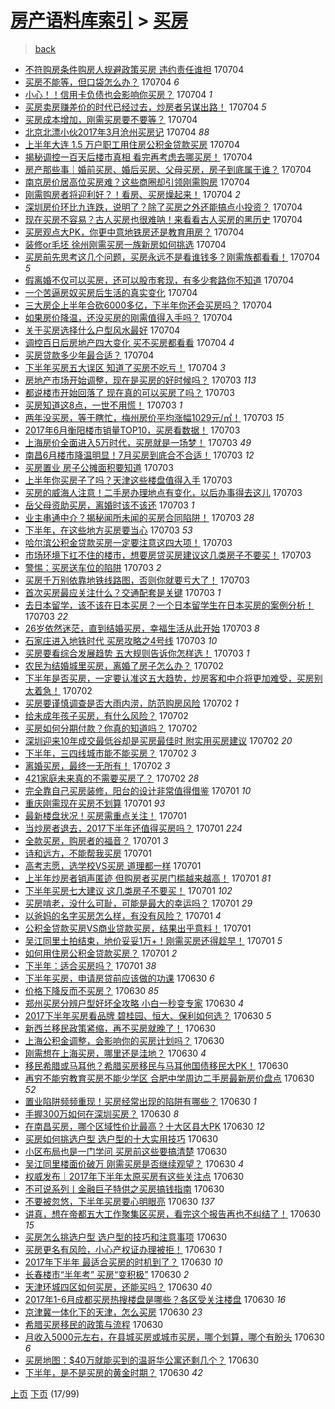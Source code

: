 [房产语料库索引](../../README.md)  > [买房](买房.md)
====
> [back](../README.md)

- [不符购房条件购房人规避政策买房 违约责任谁担](http://jkwz.applinzi.com/ittc/6986590976242877445.html#%E4%B8%8D%E7%AC%A6%E8%B4%AD%E6%88%BF%E6%9D%A1%E4%BB%B6%E8%B4%AD%E6%88%BF%E4%BA%BA%E8%A7%84%E9%81%BF%E6%94%BF%E7%AD%96%E4%B9%B0%E6%88%BF+%E8%BF%9D%E7%BA%A6%E8%B4%A3%E4%BB%BB%E8%B0%81%E6%8B%85) 170704  
- [买房不能等，但口袋怎么办？](http://jkwz.applinzi.com/ittc/6986548124997649412.html#%E4%B9%B0%E6%88%BF%E4%B8%8D%E8%83%BD%E7%AD%89%EF%BC%8C%E4%BD%86%E5%8F%A3%E8%A2%8B%E6%80%8E%E4%B9%88%E5%8A%9E%EF%BC%9F) 170704 *6* 
- [小心！！信用卡负债也会影响你买房？](http://jkwz.applinzi.com/ittc/6986516132998415365.html#%E5%B0%8F%E5%BF%83%EF%BC%81%EF%BC%81%E4%BF%A1%E7%94%A8%E5%8D%A1%E8%B4%9F%E5%80%BA%E4%B9%9F%E4%BC%9A%E5%BD%B1%E5%93%8D%E4%BD%A0%E4%B9%B0%E6%88%BF%EF%BC%9F) 170704 *1* 
- [买房卖房赚差价的时代已经过去，炒房者另谋出路！](http://jkwz.applinzi.com/ittc/6986473932163908613.html#%E4%B9%B0%E6%88%BF%E5%8D%96%E6%88%BF%E8%B5%9A%E5%B7%AE%E4%BB%B7%E7%9A%84%E6%97%B6%E4%BB%A3%E5%B7%B2%E7%BB%8F%E8%BF%87%E5%8E%BB%EF%BC%8C%E7%82%92%E6%88%BF%E8%80%85%E5%8F%A6%E8%B0%8B%E5%87%BA%E8%B7%AF%EF%BC%81) 170704 *5* 
- [买房成本增加，刚需买房要不要等？](http://jkwz.applinzi.com/ittc/6986452690891441157.html#%E4%B9%B0%E6%88%BF%E6%88%90%E6%9C%AC%E5%A2%9E%E5%8A%A0%EF%BC%8C%E5%88%9A%E9%9C%80%E4%B9%B0%E6%88%BF%E8%A6%81%E4%B8%8D%E8%A6%81%E7%AD%89%EF%BC%9F) 170704  
- [北京北漂小伙2017年3月沧州买房记](http://jkwz.applinzi.com/ittc/6986460119872046084.html#%E5%8C%97%E4%BA%AC%E5%8C%97%E6%BC%82%E5%B0%8F%E4%BC%992017%E5%B9%B43%E6%9C%88%E6%B2%A7%E5%B7%9E%E4%B9%B0%E6%88%BF%E8%AE%B0) 170704 *88* 
- [上半年大连 1.5 万户职工用住房公积金贷款买房](http://jkwz.applinzi.com/ittc/6986459162832536581.html#%E4%B8%8A%E5%8D%8A%E5%B9%B4%E5%A4%A7%E8%BF%9E+1.5+%E4%B8%87%E6%88%B7%E8%81%8C%E5%B7%A5%E7%94%A8%E4%BD%8F%E6%88%BF%E5%85%AC%E7%A7%AF%E9%87%91%E8%B4%B7%E6%AC%BE%E4%B9%B0%E6%88%BF) 170704  
- [揭秘调控一百天后楼市真相 看完再考虑去哪买房！](http://jkwz.applinzi.com/ittc/6986452995112698884.html#%E6%8F%AD%E7%A7%98%E8%B0%83%E6%8E%A7%E4%B8%80%E7%99%BE%E5%A4%A9%E5%90%8E%E6%A5%BC%E5%B8%82%E7%9C%9F%E7%9B%B8+%E7%9C%8B%E5%AE%8C%E5%86%8D%E8%80%83%E8%99%91%E5%8E%BB%E5%93%AA%E4%B9%B0%E6%88%BF%EF%BC%81) 170704  
- [房产那些事｜婚前买房、婚后买房、父母买房，房子到底属于谁？](http://jkwz.applinzi.com/ittc/6986445784382702596.html#%E6%88%BF%E4%BA%A7%E9%82%A3%E4%BA%9B%E4%BA%8B%EF%BD%9C%E5%A9%9A%E5%89%8D%E4%B9%B0%E6%88%BF%E3%80%81%E5%A9%9A%E5%90%8E%E4%B9%B0%E6%88%BF%E3%80%81%E7%88%B6%E6%AF%8D%E4%B9%B0%E6%88%BF%EF%BC%8C%E6%88%BF%E5%AD%90%E5%88%B0%E5%BA%95%E5%B1%9E%E4%BA%8E%E8%B0%81%EF%BC%9F) 170704  
- [南京房价居高位买房难？这些商圈却引领刚需购房](http://jkwz.applinzi.com/ittc/6986440498649498628.html#%E5%8D%97%E4%BA%AC%E6%88%BF%E4%BB%B7%E5%B1%85%E9%AB%98%E4%BD%8D%E4%B9%B0%E6%88%BF%E9%9A%BE%EF%BC%9F%E8%BF%99%E4%BA%9B%E5%95%86%E5%9C%88%E5%8D%B4%E5%BC%95%E9%A2%86%E5%88%9A%E9%9C%80%E8%B4%AD%E6%88%BF) 170704  
- [刚需购房者将迎利好？！看房、买房燥起来！](http://jkwz.applinzi.com/ittc/6986436951316890629.html#%E5%88%9A%E9%9C%80%E8%B4%AD%E6%88%BF%E8%80%85%E5%B0%86%E8%BF%8E%E5%88%A9%E5%A5%BD%EF%BC%9F%EF%BC%81%E7%9C%8B%E6%88%BF%E3%80%81%E4%B9%B0%E6%88%BF%E7%87%A5%E8%B5%B7%E6%9D%A5%EF%BC%81) 170704 *2* 
- [深圳房价环比九连跌，说明了？除了买房之外还能搞点小投资？](http://jkwz.applinzi.com/ittc/6986435497185248261.html#%E6%B7%B1%E5%9C%B3%E6%88%BF%E4%BB%B7%E7%8E%AF%E6%AF%94%E4%B9%9D%E8%BF%9E%E8%B7%8C%EF%BC%8C%E8%AF%B4%E6%98%8E%E4%BA%86%EF%BC%9F%E9%99%A4%E4%BA%86%E4%B9%B0%E6%88%BF%E4%B9%8B%E5%A4%96%E8%BF%98%E8%83%BD%E6%90%9E%E7%82%B9%E5%B0%8F%E6%8A%95%E8%B5%84%EF%BC%9F) 170704  
- [现在买房不容易？古人买房也很难呐！来看看古人买房的黑历史](http://jkwz.applinzi.com/ittc/6986181940037026821.html#%E7%8E%B0%E5%9C%A8%E4%B9%B0%E6%88%BF%E4%B8%8D%E5%AE%B9%E6%98%93%EF%BC%9F%E5%8F%A4%E4%BA%BA%E4%B9%B0%E6%88%BF%E4%B9%9F%E5%BE%88%E9%9A%BE%E5%91%90%EF%BC%81%E6%9D%A5%E7%9C%8B%E7%9C%8B%E5%8F%A4%E4%BA%BA%E4%B9%B0%E6%88%BF%E7%9A%84%E9%BB%91%E5%8E%86%E5%8F%B2) 170704  
- [买房观点大PK，你更中意地铁房还是教育用房？](http://jkwz.applinzi.com/ittc/6986414392017945604.html#%E4%B9%B0%E6%88%BF%E8%A7%82%E7%82%B9%E5%A4%A7PK%EF%BC%8C%E4%BD%A0%E6%9B%B4%E4%B8%AD%E6%84%8F%E5%9C%B0%E9%93%81%E6%88%BF%E8%BF%98%E6%98%AF%E6%95%99%E8%82%B2%E7%94%A8%E6%88%BF%EF%BC%9F) 170704  
- [装修or毛坯 徐州刚需买房一族新房如何挑选](http://jkwz.applinzi.com/ittc/6986414362863354885.html#%E8%A3%85%E4%BF%AEor%E6%AF%9B%E5%9D%AF+%E5%BE%90%E5%B7%9E%E5%88%9A%E9%9C%80%E4%B9%B0%E6%88%BF%E4%B8%80%E6%97%8F%E6%96%B0%E6%88%BF%E5%A6%82%E4%BD%95%E6%8C%91%E9%80%89) 170704  
- [买房前先思考这几个问题，买房永远不是看谁钱多？刚需族都看看！](http://jkwz.applinzi.com/ittc/6986391292312290308.html#%E4%B9%B0%E6%88%BF%E5%89%8D%E5%85%88%E6%80%9D%E8%80%83%E8%BF%99%E5%87%A0%E4%B8%AA%E9%97%AE%E9%A2%98%EF%BC%8C%E4%B9%B0%E6%88%BF%E6%B0%B8%E8%BF%9C%E4%B8%8D%E6%98%AF%E7%9C%8B%E8%B0%81%E9%92%B1%E5%A4%9A%EF%BC%9F%E5%88%9A%E9%9C%80%E6%97%8F%E9%83%BD%E7%9C%8B%E7%9C%8B%EF%BC%81) 170704 *5* 
- [假离婚不仅可以买房，还可以股市套现，有多少套路你不知道](http://jkwz.applinzi.com/ittc/6986384159470519301.html#%E5%81%87%E7%A6%BB%E5%A9%9A%E4%B8%8D%E4%BB%85%E5%8F%AF%E4%BB%A5%E4%B9%B0%E6%88%BF%EF%BC%8C%E8%BF%98%E5%8F%AF%E4%BB%A5%E8%82%A1%E5%B8%82%E5%A5%97%E7%8E%B0%EF%BC%8C%E6%9C%89%E5%A4%9A%E5%B0%91%E5%A5%97%E8%B7%AF%E4%BD%A0%E4%B8%8D%E7%9F%A5%E9%81%93) 170704  
- [一个苦逼房奴买房后生活的真实变化](http://jkwz.applinzi.com/ittc/6986383845652694021.html#%E4%B8%80%E4%B8%AA%E8%8B%A6%E9%80%BC%E6%88%BF%E5%A5%B4%E4%B9%B0%E6%88%BF%E5%90%8E%E7%94%9F%E6%B4%BB%E7%9A%84%E7%9C%9F%E5%AE%9E%E5%8F%98%E5%8C%96) 170704  
- [三大房企上半年合砍6000多亿，下半年你还会买房吗？](http://jkwz.applinzi.com/ittc/6986379541587952645.html#%E4%B8%89%E5%A4%A7%E6%88%BF%E4%BC%81%E4%B8%8A%E5%8D%8A%E5%B9%B4%E5%90%88%E7%A0%8D6000%E5%A4%9A%E4%BA%BF%EF%BC%8C%E4%B8%8B%E5%8D%8A%E5%B9%B4%E4%BD%A0%E8%BF%98%E4%BC%9A%E4%B9%B0%E6%88%BF%E5%90%97%EF%BC%9F) 170704  
- [如果房价降温，还没买房的刚需值得入手吗？](http://jkwz.applinzi.com/ittc/6986377817435407364.html#%E5%A6%82%E6%9E%9C%E6%88%BF%E4%BB%B7%E9%99%8D%E6%B8%A9%EF%BC%8C%E8%BF%98%E6%B2%A1%E4%B9%B0%E6%88%BF%E7%9A%84%E5%88%9A%E9%9C%80%E5%80%BC%E5%BE%97%E5%85%A5%E6%89%8B%E5%90%97%EF%BC%9F) 170704  
- [关于买房选择什么户型风水最好](http://jkwz.applinzi.com/ittc/6986371020477694980.html#%E5%85%B3%E4%BA%8E%E4%B9%B0%E6%88%BF%E9%80%89%E6%8B%A9%E4%BB%80%E4%B9%88%E6%88%B7%E5%9E%8B%E9%A3%8E%E6%B0%B4%E6%9C%80%E5%A5%BD) 170704  
- [调控百日后房地产四大变化 买不买房都看看](http://jkwz.applinzi.com/ittc/6986229181414114308.html#%E8%B0%83%E6%8E%A7%E7%99%BE%E6%97%A5%E5%90%8E%E6%88%BF%E5%9C%B0%E4%BA%A7%E5%9B%9B%E5%A4%A7%E5%8F%98%E5%8C%96+%E4%B9%B0%E4%B8%8D%E4%B9%B0%E6%88%BF%E9%83%BD%E7%9C%8B%E7%9C%8B) 170704 *4* 
- [买房贷款多少年最合适？](http://jkwz.applinzi.com/ittc/6986226058897392644.html#%E4%B9%B0%E6%88%BF%E8%B4%B7%E6%AC%BE%E5%A4%9A%E5%B0%91%E5%B9%B4%E6%9C%80%E5%90%88%E9%80%82%EF%BC%9F) 170704  
- [下半年买房五大误区 知道了买房不吃亏！](http://jkwz.applinzi.com/ittc/6986226059916608516.html#%E4%B8%8B%E5%8D%8A%E5%B9%B4%E4%B9%B0%E6%88%BF%E4%BA%94%E5%A4%A7%E8%AF%AF%E5%8C%BA+%E7%9F%A5%E9%81%93%E4%BA%86%E4%B9%B0%E6%88%BF%E4%B8%8D%E5%90%83%E4%BA%8F%EF%BC%81) 170704 *3* 
- [房地产市场开始调整，现在是买房的好时候吗？](http://jkwz.applinzi.com/ittc/6986178835111216133.html#%E6%88%BF%E5%9C%B0%E4%BA%A7%E5%B8%82%E5%9C%BA%E5%BC%80%E5%A7%8B%E8%B0%83%E6%95%B4%EF%BC%8C%E7%8E%B0%E5%9C%A8%E6%98%AF%E4%B9%B0%E6%88%BF%E7%9A%84%E5%A5%BD%E6%97%B6%E5%80%99%E5%90%97%EF%BC%9F) 170703 *113* 
- [都说楼市开始回落了 现在真的可以买房了吗？](http://jkwz.applinzi.com/ittc/6986178835039912964.html#%E9%83%BD%E8%AF%B4%E6%A5%BC%E5%B8%82%E5%BC%80%E5%A7%8B%E5%9B%9E%E8%90%BD%E4%BA%86+%E7%8E%B0%E5%9C%A8%E7%9C%9F%E7%9A%84%E5%8F%AF%E4%BB%A5%E4%B9%B0%E6%88%BF%E4%BA%86%E5%90%97%EF%BC%9F) 170703  
- [买房知道这8点，一世不用慌！](http://jkwz.applinzi.com/ittc/6986137682882069509.html#%E4%B9%B0%E6%88%BF%E7%9F%A5%E9%81%93%E8%BF%998%E7%82%B9%EF%BC%8C%E4%B8%80%E4%B8%96%E4%B8%8D%E7%94%A8%E6%85%8C%EF%BC%81) 170703 *1* 
- [两年没买房，等于瞎忙，梅州房价平均涨幅1029元/㎡！](http://jkwz.applinzi.com/ittc/6986131994688619525.html#%E4%B8%A4%E5%B9%B4%E6%B2%A1%E4%B9%B0%E6%88%BF%EF%BC%8C%E7%AD%89%E4%BA%8E%E7%9E%8E%E5%BF%99%EF%BC%8C%E6%A2%85%E5%B7%9E%E6%88%BF%E4%BB%B7%E5%B9%B3%E5%9D%87%E6%B6%A8%E5%B9%851029%E5%85%83%2F%E3%8E%A1%EF%BC%81) 170703 *15* 
- [2017年6月衡阳楼市销量TOP10，买房看数据！](http://jkwz.applinzi.com/ittc/6986128809467053060.html#2017%E5%B9%B46%E6%9C%88%E8%A1%A1%E9%98%B3%E6%A5%BC%E5%B8%82%E9%94%80%E9%87%8FTOP10%EF%BC%8C%E4%B9%B0%E6%88%BF%E7%9C%8B%E6%95%B0%E6%8D%AE%EF%BC%81) 170703  
- [上海房价全面进入5万时代，买房就是一场梦！](http://jkwz.applinzi.com/ittc/6986123523725460484.html#%E4%B8%8A%E6%B5%B7%E6%88%BF%E4%BB%B7%E5%85%A8%E9%9D%A2%E8%BF%9B%E5%85%A55%E4%B8%87%E6%97%B6%E4%BB%A3%EF%BC%8C%E4%B9%B0%E6%88%BF%E5%B0%B1%E6%98%AF%E4%B8%80%E5%9C%BA%E6%A2%A6%EF%BC%81) 170703 *49* 
- [南昌6月楼市降温明显！7月买房到底合不合适！](http://jkwz.applinzi.com/ittc/6986122429637067781.html#%E5%8D%97%E6%98%8C6%E6%9C%88%E6%A5%BC%E5%B8%82%E9%99%8D%E6%B8%A9%E6%98%8E%E6%98%BE%EF%BC%817%E6%9C%88%E4%B9%B0%E6%88%BF%E5%88%B0%E5%BA%95%E5%90%88%E4%B8%8D%E5%90%88%E9%80%82%EF%BC%81) 170703 *12* 
- [买房置业 房子公摊面积要知道](http://jkwz.applinzi.com/ittc/6986103141672944644.html#%E4%B9%B0%E6%88%BF%E7%BD%AE%E4%B8%9A+%E6%88%BF%E5%AD%90%E5%85%AC%E6%91%8A%E9%9D%A2%E7%A7%AF%E8%A6%81%E7%9F%A5%E9%81%93) 170703  
- [上半年你买房子了吗？天津这些楼盘值得入手](http://jkwz.applinzi.com/ittc/6986102306935145477.html#%E4%B8%8A%E5%8D%8A%E5%B9%B4%E4%BD%A0%E4%B9%B0%E6%88%BF%E5%AD%90%E4%BA%86%E5%90%97%EF%BC%9F%E5%A4%A9%E6%B4%A5%E8%BF%99%E4%BA%9B%E6%A5%BC%E7%9B%98%E5%80%BC%E5%BE%97%E5%85%A5%E6%89%8B) 170703  
- [买房的威海人注意！二手房办理地点有变化，以后办事得去这儿](http://jkwz.applinzi.com/ittc/6986084845259064325.html#%E4%B9%B0%E6%88%BF%E7%9A%84%E5%A8%81%E6%B5%B7%E4%BA%BA%E6%B3%A8%E6%84%8F%EF%BC%81%E4%BA%8C%E6%89%8B%E6%88%BF%E5%8A%9E%E7%90%86%E5%9C%B0%E7%82%B9%E6%9C%89%E5%8F%98%E5%8C%96%EF%BC%8C%E4%BB%A5%E5%90%8E%E5%8A%9E%E4%BA%8B%E5%BE%97%E5%8E%BB%E8%BF%99%E5%84%BF) 170703  
- [岳父母资助买房，离婚时该不该还](http://jkwz.applinzi.com/ittc/6986078725073273860.html#%E5%B2%B3%E7%88%B6%E6%AF%8D%E8%B5%84%E5%8A%A9%E4%B9%B0%E6%88%BF%EF%BC%8C%E7%A6%BB%E5%A9%9A%E6%97%B6%E8%AF%A5%E4%B8%8D%E8%AF%A5%E8%BF%98) 170703 *1* 
- [业主串通中介？揭秘闻所未闻的买房合同陷阱！](http://jkwz.applinzi.com/ittc/6986024373591737348.html#%E4%B8%9A%E4%B8%BB%E4%B8%B2%E9%80%9A%E4%B8%AD%E4%BB%8B%EF%BC%9F%E6%8F%AD%E7%A7%98%E9%97%BB%E6%89%80%E6%9C%AA%E9%97%BB%E7%9A%84%E4%B9%B0%E6%88%BF%E5%90%88%E5%90%8C%E9%99%B7%E9%98%B1%EF%BC%81) 170703 *28* 
- [下半年，在这些地方买房要当心](http://jkwz.applinzi.com/ittc/6986054126868628484.html#%E4%B8%8B%E5%8D%8A%E5%B9%B4%EF%BC%8C%E5%9C%A8%E8%BF%99%E4%BA%9B%E5%9C%B0%E6%96%B9%E4%B9%B0%E6%88%BF%E8%A6%81%E5%BD%93%E5%BF%83) 170703 *53* 
- [哈尔滨公积金贷款买房一定要注意这四大项！](http://jkwz.applinzi.com/ittc/6986046188271715333.html#%E5%93%88%E5%B0%94%E6%BB%A8%E5%85%AC%E7%A7%AF%E9%87%91%E8%B4%B7%E6%AC%BE%E4%B9%B0%E6%88%BF%E4%B8%80%E5%AE%9A%E8%A6%81%E6%B3%A8%E6%84%8F%E8%BF%99%E5%9B%9B%E5%A4%A7%E9%A1%B9%EF%BC%81) 170703  
- [市场环境下扛不住的楼市，想要房贷买房建议这几类房子不要买！](http://jkwz.applinzi.com/ittc/6986039883477812229.html#%E5%B8%82%E5%9C%BA%E7%8E%AF%E5%A2%83%E4%B8%8B%E6%89%9B%E4%B8%8D%E4%BD%8F%E7%9A%84%E6%A5%BC%E5%B8%82%EF%BC%8C%E6%83%B3%E8%A6%81%E6%88%BF%E8%B4%B7%E4%B9%B0%E6%88%BF%E5%BB%BA%E8%AE%AE%E8%BF%99%E5%87%A0%E7%B1%BB%E6%88%BF%E5%AD%90%E4%B8%8D%E8%A6%81%E4%B9%B0%EF%BC%81) 170703  
- [警惕：买房送车位的陷阱](http://jkwz.applinzi.com/ittc/6986018118022202372.html#%E8%AD%A6%E6%83%95%EF%BC%9A%E4%B9%B0%E6%88%BF%E9%80%81%E8%BD%A6%E4%BD%8D%E7%9A%84%E9%99%B7%E9%98%B1) 170703 *2* 
- [买房千万别依靠地铁线路图，否则你就要亏大了！](http://jkwz.applinzi.com/ittc/6986011224406754309.html#%E4%B9%B0%E6%88%BF%E5%8D%83%E4%B8%87%E5%88%AB%E4%BE%9D%E9%9D%A0%E5%9C%B0%E9%93%81%E7%BA%BF%E8%B7%AF%E5%9B%BE%EF%BC%8C%E5%90%A6%E5%88%99%E4%BD%A0%E5%B0%B1%E8%A6%81%E4%BA%8F%E5%A4%A7%E4%BA%86%EF%BC%81) 170703  
- [首次买房最应关注什么？交通配套是关键](http://jkwz.applinzi.com/ittc/6985995002411746308.html#%E9%A6%96%E6%AC%A1%E4%B9%B0%E6%88%BF%E6%9C%80%E5%BA%94%E5%85%B3%E6%B3%A8%E4%BB%80%E4%B9%88%EF%BC%9F%E4%BA%A4%E9%80%9A%E9%85%8D%E5%A5%97%E6%98%AF%E5%85%B3%E9%94%AE) 170703 *1* 
- [去日本留学，该不该在日本买房？一个日本留学生在日本买房的案例分析！](http://jkwz.applinzi.com/ittc/6985376664799151109.html#%E5%8E%BB%E6%97%A5%E6%9C%AC%E7%95%99%E5%AD%A6%EF%BC%8C%E8%AF%A5%E4%B8%8D%E8%AF%A5%E5%9C%A8%E6%97%A5%E6%9C%AC%E4%B9%B0%E6%88%BF%EF%BC%9F%E4%B8%80%E4%B8%AA%E6%97%A5%E6%9C%AC%E7%95%99%E5%AD%A6%E7%94%9F%E5%9C%A8%E6%97%A5%E6%9C%AC%E4%B9%B0%E6%88%BF%E7%9A%84%E6%A1%88%E4%BE%8B%E5%88%86%E6%9E%90%EF%BC%81) 170703 *22* 
- [26岁依然迷茫，直到结婚买房，幸福生活从此开始](http://jkwz.applinzi.com/ittc/6985772071702234116.html#26%E5%B2%81%E4%BE%9D%E7%84%B6%E8%BF%B7%E8%8C%AB%EF%BC%8C%E7%9B%B4%E5%88%B0%E7%BB%93%E5%A9%9A%E4%B9%B0%E6%88%BF%EF%BC%8C%E5%B9%B8%E7%A6%8F%E7%94%9F%E6%B4%BB%E4%BB%8E%E6%AD%A4%E5%BC%80%E5%A7%8B) 170703 *8* 
- [石家庄进入地铁时代 买房攻略之4号线](http://jkwz.applinzi.com/ittc/6985856083103843332.html#%E7%9F%B3%E5%AE%B6%E5%BA%84%E8%BF%9B%E5%85%A5%E5%9C%B0%E9%93%81%E6%97%B6%E4%BB%A3+%E4%B9%B0%E6%88%BF%E6%94%BB%E7%95%A5%E4%B9%8B4%E5%8F%B7%E7%BA%BF) 170703 *10* 
- [买房要看综合发展趋势 五大规则告诉你怎样选！](http://jkwz.applinzi.com/ittc/6985856069807899652.html#%E4%B9%B0%E6%88%BF%E8%A6%81%E7%9C%8B%E7%BB%BC%E5%90%88%E5%8F%91%E5%B1%95%E8%B6%8B%E5%8A%BF+%E4%BA%94%E5%A4%A7%E8%A7%84%E5%88%99%E5%91%8A%E8%AF%89%E4%BD%A0%E6%80%8E%E6%A0%B7%E9%80%89%EF%BC%81) 170703 *1* 
- [农民为结婚城里买房，离婚了房子怎么办？](http://jkwz.applinzi.com/ittc/6985834995170935813.html#%E5%86%9C%E6%B0%91%E4%B8%BA%E7%BB%93%E5%A9%9A%E5%9F%8E%E9%87%8C%E4%B9%B0%E6%88%BF%EF%BC%8C%E7%A6%BB%E5%A9%9A%E4%BA%86%E6%88%BF%E5%AD%90%E6%80%8E%E4%B9%88%E5%8A%9E%EF%BC%9F) 170702  
- [下半年是否买房，一定要认准这五大趋势，炒房客和中介将更加难受，买房别太着急！](http://jkwz.applinzi.com/ittc/6985715388154119172.html#%E4%B8%8B%E5%8D%8A%E5%B9%B4%E6%98%AF%E5%90%A6%E4%B9%B0%E6%88%BF%EF%BC%8C%E4%B8%80%E5%AE%9A%E8%A6%81%E8%AE%A4%E5%87%86%E8%BF%99%E4%BA%94%E5%A4%A7%E8%B6%8B%E5%8A%BF%EF%BC%8C%E7%82%92%E6%88%BF%E5%AE%A2%E5%92%8C%E4%B8%AD%E4%BB%8B%E5%B0%86%E6%9B%B4%E5%8A%A0%E9%9A%BE%E5%8F%97%EF%BC%8C%E4%B9%B0%E6%88%BF%E5%88%AB%E5%A4%AA%E7%9D%80%E6%80%A5%EF%BC%81) 170702  
- [买房要谨慎调查是否大雨内涝，防范购房风险](http://jkwz.applinzi.com/ittc/6985730816570033157.html#%E4%B9%B0%E6%88%BF%E8%A6%81%E8%B0%A8%E6%85%8E%E8%B0%83%E6%9F%A5%E6%98%AF%E5%90%A6%E5%A4%A7%E9%9B%A8%E5%86%85%E6%B6%9D%EF%BC%8C%E9%98%B2%E8%8C%83%E8%B4%AD%E6%88%BF%E9%A3%8E%E9%99%A9) 170702 *1* 
- [给未成年孩子买房，有什么风险？](http://jkwz.applinzi.com/ittc/6985707887388001285.html#%E7%BB%99%E6%9C%AA%E6%88%90%E5%B9%B4%E5%AD%A9%E5%AD%90%E4%B9%B0%E6%88%BF%EF%BC%8C%E6%9C%89%E4%BB%80%E4%B9%88%E9%A3%8E%E9%99%A9%EF%BC%9F) 170702  
- [买房如何分期付款？你真的知道吗？](http://jkwz.applinzi.com/ittc/6984985713035445252.html#%E4%B9%B0%E6%88%BF%E5%A6%82%E4%BD%95%E5%88%86%E6%9C%9F%E4%BB%98%E6%AC%BE%EF%BC%9F%E4%BD%A0%E7%9C%9F%E7%9A%84%E7%9F%A5%E9%81%93%E5%90%97%EF%BC%9F) 170702  
- [深圳迎来10年成交最低谷却是买房最佳时 附实用买房建议](http://jkwz.applinzi.com/ittc/6985632265559081989.html#%E6%B7%B1%E5%9C%B3%E8%BF%8E%E6%9D%A510%E5%B9%B4%E6%88%90%E4%BA%A4%E6%9C%80%E4%BD%8E%E8%B0%B7%E5%8D%B4%E6%98%AF%E4%B9%B0%E6%88%BF%E6%9C%80%E4%BD%B3%E6%97%B6+%E9%99%84%E5%AE%9E%E7%94%A8%E4%B9%B0%E6%88%BF%E5%BB%BA%E8%AE%AE) 170702 *20* 
- [下半年，三四线城市能不能买房？](http://jkwz.applinzi.com/ittc/6985631598928987141.html#%E4%B8%8B%E5%8D%8A%E5%B9%B4%EF%BC%8C%E4%B8%89%E5%9B%9B%E7%BA%BF%E5%9F%8E%E5%B8%82%E8%83%BD%E4%B8%8D%E8%83%BD%E4%B9%B0%E6%88%BF%EF%BC%9F) 170702 *3* 
- [离婚买房，最终一无所有！](http://jkwz.applinzi.com/ittc/6985441557799764997.html#%E7%A6%BB%E5%A9%9A%E4%B9%B0%E6%88%BF%EF%BC%8C%E6%9C%80%E7%BB%88%E4%B8%80%E6%97%A0%E6%89%80%E6%9C%89%EF%BC%81) 170702 *3* 
- [421家庭未来真的不需要买房了？](http://jkwz.applinzi.com/ittc/6985350034135450629.html#421%E5%AE%B6%E5%BA%AD%E6%9C%AA%E6%9D%A5%E7%9C%9F%E7%9A%84%E4%B8%8D%E9%9C%80%E8%A6%81%E4%B9%B0%E6%88%BF%E4%BA%86%EF%BC%9F) 170702 *28* 
- [完全靠自己买房装修，阳台的设计非常值得借鉴](http://jkwz.applinzi.com/ittc/6985481262461355012.html#%E5%AE%8C%E5%85%A8%E9%9D%A0%E8%87%AA%E5%B7%B1%E4%B9%B0%E6%88%BF%E8%A3%85%E4%BF%AE%EF%BC%8C%E9%98%B3%E5%8F%B0%E7%9A%84%E8%AE%BE%E8%AE%A1%E9%9D%9E%E5%B8%B8%E5%80%BC%E5%BE%97%E5%80%9F%E9%89%B4) 170701 *10* 
- [重庆刚需现在买房不划算](http://jkwz.applinzi.com/ittc/6985472440116184069.html#%E9%87%8D%E5%BA%86%E5%88%9A%E9%9C%80%E7%8E%B0%E5%9C%A8%E4%B9%B0%E6%88%BF%E4%B8%8D%E5%88%92%E7%AE%97) 170701 *93* 
- [最新楼盘状况！买房需重点关注！](http://jkwz.applinzi.com/ittc/6985397451346150404.html#%E6%9C%80%E6%96%B0%E6%A5%BC%E7%9B%98%E7%8A%B6%E5%86%B5%EF%BC%81%E4%B9%B0%E6%88%BF%E9%9C%80%E9%87%8D%E7%82%B9%E5%85%B3%E6%B3%A8%EF%BC%81) 170701  
- [当炒房者退去，2017下半年还值得买房吗？](http://jkwz.applinzi.com/ittc/6985393661259809796.html#%E5%BD%93%E7%82%92%E6%88%BF%E8%80%85%E9%80%80%E5%8E%BB%EF%BC%8C2017%E4%B8%8B%E5%8D%8A%E5%B9%B4%E8%BF%98%E5%80%BC%E5%BE%97%E4%B9%B0%E6%88%BF%E5%90%97%EF%BC%9F) 170701 *224* 
- [全款买房，购房者的福音？](http://jkwz.applinzi.com/ittc/6985364700949644293.html#%E5%85%A8%E6%AC%BE%E4%B9%B0%E6%88%BF%EF%BC%8C%E8%B4%AD%E6%88%BF%E8%80%85%E7%9A%84%E7%A6%8F%E9%9F%B3%EF%BC%9F) 170701 *3* 
- [诗和远方，不能帮我买房](http://jkwz.applinzi.com/ittc/6985332523562173444.html#%E8%AF%97%E5%92%8C%E8%BF%9C%E6%96%B9%EF%BC%8C%E4%B8%8D%E8%83%BD%E5%B8%AE%E6%88%91%E4%B9%B0%E6%88%BF) 170701  
- [高考志愿，选学校VS买房 道理都一样](http://jkwz.applinzi.com/ittc/6985328117059945477.html#%E9%AB%98%E8%80%83%E5%BF%97%E6%84%BF%EF%BC%8C%E9%80%89%E5%AD%A6%E6%A0%A1VS%E4%B9%B0%E6%88%BF+%E9%81%93%E7%90%86%E9%83%BD%E4%B8%80%E6%A0%B7) 170701  
- [上半年炒房者销声匿迹 但购房者买房门槛越来越高！](http://jkwz.applinzi.com/ittc/6985315838180459525.html#%E4%B8%8A%E5%8D%8A%E5%B9%B4%E7%82%92%E6%88%BF%E8%80%85%E9%94%80%E5%A3%B0%E5%8C%BF%E8%BF%B9+%E4%BD%86%E8%B4%AD%E6%88%BF%E8%80%85%E4%B9%B0%E6%88%BF%E9%97%A8%E6%A7%9B%E8%B6%8A%E6%9D%A5%E8%B6%8A%E9%AB%98%EF%BC%81) 170701 *81* 
- [下半年买房七大建议 这几类房子不要买！](http://jkwz.applinzi.com/ittc/6985315838079796229.html#%E4%B8%8B%E5%8D%8A%E5%B9%B4%E4%B9%B0%E6%88%BF%E4%B8%83%E5%A4%A7%E5%BB%BA%E8%AE%AE+%E8%BF%99%E5%87%A0%E7%B1%BB%E6%88%BF%E5%AD%90%E4%B8%8D%E8%A6%81%E4%B9%B0%EF%BC%81) 170701 *102* 
- [买房啃老，没什么可耻，可能是最大的幸运吗？](http://jkwz.applinzi.com/ittc/6985290888031765509.html#%E4%B9%B0%E6%88%BF%E5%95%83%E8%80%81%EF%BC%8C%E6%B2%A1%E4%BB%80%E4%B9%88%E5%8F%AF%E8%80%BB%EF%BC%8C%E5%8F%AF%E8%83%BD%E6%98%AF%E6%9C%80%E5%A4%A7%E7%9A%84%E5%B9%B8%E8%BF%90%E5%90%97%EF%BC%9F) 170701 *29* 
- [以爸妈的名字买房怎么样，有没有风险？](http://jkwz.applinzi.com/ittc/6985278484828914693.html#%E4%BB%A5%E7%88%B8%E5%A6%88%E7%9A%84%E5%90%8D%E5%AD%97%E4%B9%B0%E6%88%BF%E6%80%8E%E4%B9%88%E6%A0%B7%EF%BC%8C%E6%9C%89%E6%B2%A1%E6%9C%89%E9%A3%8E%E9%99%A9%EF%BC%9F) 170701 *4* 
- [公积金贷款买房VS商业贷款买房，结果出乎意料！](http://jkwz.applinzi.com/ittc/6985265401402229765.html#%E5%85%AC%E7%A7%AF%E9%87%91%E8%B4%B7%E6%AC%BE%E4%B9%B0%E6%88%BFVS%E5%95%86%E4%B8%9A%E8%B4%B7%E6%AC%BE%E4%B9%B0%E6%88%BF%EF%BC%8C%E7%BB%93%E6%9E%9C%E5%87%BA%E4%B9%8E%E6%84%8F%E6%96%99%EF%BC%81) 170701  
- [吴江同里土拍结束，地价妥妥1万+！刚需买房还得趁早！](http://jkwz.applinzi.com/ittc/6985248376718099460.html#%E5%90%B4%E6%B1%9F%E5%90%8C%E9%87%8C%E5%9C%9F%E6%8B%8D%E7%BB%93%E6%9D%9F%EF%BC%8C%E5%9C%B0%E4%BB%B7%E5%A6%A5%E5%A6%A51%E4%B8%87%2B%EF%BC%81%E5%88%9A%E9%9C%80%E4%B9%B0%E6%88%BF%E8%BF%98%E5%BE%97%E8%B6%81%E6%97%A9%EF%BC%81) 170701 *5* 
- [如何用住房公积金贷款买房？](http://jkwz.applinzi.com/ittc/6985151140306879492.html#%E5%A6%82%E4%BD%95%E7%94%A8%E4%BD%8F%E6%88%BF%E5%85%AC%E7%A7%AF%E9%87%91%E8%B4%B7%E6%AC%BE%E4%B9%B0%E6%88%BF%EF%BC%9F) 170701 *2* 
- [下半年：适合买房吗？](http://jkwz.applinzi.com/ittc/6985127354954155012.html#%E4%B8%8B%E5%8D%8A%E5%B9%B4%EF%BC%9A%E9%80%82%E5%90%88%E4%B9%B0%E6%88%BF%E5%90%97%EF%BC%9F) 170701 *38* 
- [下半年买房，申请房贷前应该做的功课](http://jkwz.applinzi.com/ittc/6985095151100625924.html#%E4%B8%8B%E5%8D%8A%E5%B9%B4%E4%B9%B0%E6%88%BF%EF%BC%8C%E7%94%B3%E8%AF%B7%E6%88%BF%E8%B4%B7%E5%89%8D%E5%BA%94%E8%AF%A5%E5%81%9A%E7%9A%84%E5%8A%9F%E8%AF%BE) 170630 *6* 
- [价格下降反而不买房？](http://jkwz.applinzi.com/ittc/6985050653444277253.html#%E4%BB%B7%E6%A0%BC%E4%B8%8B%E9%99%8D%E5%8F%8D%E8%80%8C%E4%B8%8D%E4%B9%B0%E6%88%BF%EF%BC%9F) 170630 *85* 
- [郑州买房分辨户型好坏全攻略 小白一秒变专家](http://jkwz.applinzi.com/ittc/6985027089819239429.html#%E9%83%91%E5%B7%9E%E4%B9%B0%E6%88%BF%E5%88%86%E8%BE%A8%E6%88%B7%E5%9E%8B%E5%A5%BD%E5%9D%8F%E5%85%A8%E6%94%BB%E7%95%A5+%E5%B0%8F%E7%99%BD%E4%B8%80%E7%A7%92%E5%8F%98%E4%B8%93%E5%AE%B6) 170630 *4* 
- [2017下半年买房看品牌 碧桂园、恒大、保利如何选？](http://jkwz.applinzi.com/ittc/6985027059100156933.html#2017%E4%B8%8B%E5%8D%8A%E5%B9%B4%E4%B9%B0%E6%88%BF%E7%9C%8B%E5%93%81%E7%89%8C+%E7%A2%A7%E6%A1%82%E5%9B%AD%E3%80%81%E6%81%92%E5%A4%A7%E3%80%81%E4%BF%9D%E5%88%A9%E5%A6%82%E4%BD%95%E9%80%89%EF%BC%9F) 170630 *5* 
- [新西兰移民政策紧缩，再不买房就晚了！](http://jkwz.applinzi.com/ittc/6985020252722037765.html#%E6%96%B0%E8%A5%BF%E5%85%B0%E7%A7%BB%E6%B0%91%E6%94%BF%E7%AD%96%E7%B4%A7%E7%BC%A9%EF%BC%8C%E5%86%8D%E4%B8%8D%E4%B9%B0%E6%88%BF%E5%B0%B1%E6%99%9A%E4%BA%86%EF%BC%81) 170630  
- [上海公积金调整，会影响你的买房计划吗？](http://jkwz.applinzi.com/ittc/6985016307991708676.html#%E4%B8%8A%E6%B5%B7%E5%85%AC%E7%A7%AF%E9%87%91%E8%B0%83%E6%95%B4%EF%BC%8C%E4%BC%9A%E5%BD%B1%E5%93%8D%E4%BD%A0%E7%9A%84%E4%B9%B0%E6%88%BF%E8%AE%A1%E5%88%92%E5%90%97%EF%BC%9F) 170630  
- [刚需想在上海买房，哪里还是洼地？](http://jkwz.applinzi.com/ittc/6985015078314050564.html#%E5%88%9A%E9%9C%80%E6%83%B3%E5%9C%A8%E4%B8%8A%E6%B5%B7%E4%B9%B0%E6%88%BF%EF%BC%8C%E5%93%AA%E9%87%8C%E8%BF%98%E6%98%AF%E6%B4%BC%E5%9C%B0%EF%BC%9F) 170630 *4* 
- [移民希腊或马耳他？希腊买房移民与马耳他国债移民大PK！](http://jkwz.applinzi.com/ittc/6985011860238500869.html#%E7%A7%BB%E6%B0%91%E5%B8%8C%E8%85%8A%E6%88%96%E9%A9%AC%E8%80%B3%E4%BB%96%EF%BC%9F%E5%B8%8C%E8%85%8A%E4%B9%B0%E6%88%BF%E7%A7%BB%E6%B0%91%E4%B8%8E%E9%A9%AC%E8%80%B3%E4%BB%96%E5%9B%BD%E5%80%BA%E7%A7%BB%E6%B0%91%E5%A4%A7PK%EF%BC%81) 170630  
- [再穷不能穷教育买房不能少学区 合肥中学周边二手房最新房价盘点](http://jkwz.applinzi.com/ittc/6985007510061581317.html#%E5%86%8D%E7%A9%B7%E4%B8%8D%E8%83%BD%E7%A9%B7%E6%95%99%E8%82%B2%E4%B9%B0%E6%88%BF%E4%B8%8D%E8%83%BD%E5%B0%91%E5%AD%A6%E5%8C%BA+%E5%90%88%E8%82%A5%E4%B8%AD%E5%AD%A6%E5%91%A8%E8%BE%B9%E4%BA%8C%E6%89%8B%E6%88%BF%E6%9C%80%E6%96%B0%E6%88%BF%E4%BB%B7%E7%9B%98%E7%82%B9) 170630 *52* 
- [置业陷阱频频重现！买房经常出现的陷阱有哪些？](http://jkwz.applinzi.com/ittc/6985003570666406916.html#%E7%BD%AE%E4%B8%9A%E9%99%B7%E9%98%B1%E9%A2%91%E9%A2%91%E9%87%8D%E7%8E%B0%EF%BC%81%E4%B9%B0%E6%88%BF%E7%BB%8F%E5%B8%B8%E5%87%BA%E7%8E%B0%E7%9A%84%E9%99%B7%E9%98%B1%E6%9C%89%E5%93%AA%E4%BA%9B%EF%BC%9F) 170630 *1* 
- [手握300万如何在深圳买房？](http://jkwz.applinzi.com/ittc/6984991885452919812.html#%E6%89%8B%E6%8F%A1300%E4%B8%87%E5%A6%82%E4%BD%95%E5%9C%A8%E6%B7%B1%E5%9C%B3%E4%B9%B0%E6%88%BF%EF%BC%9F) 170630 *8* 
- [在南昌买房，哪个区域性价比最高？十大区县大PK](http://jkwz.applinzi.com/ittc/6984985105926718468.html#%E5%9C%A8%E5%8D%97%E6%98%8C%E4%B9%B0%E6%88%BF%EF%BC%8C%E5%93%AA%E4%B8%AA%E5%8C%BA%E5%9F%9F%E6%80%A7%E4%BB%B7%E6%AF%94%E6%9C%80%E9%AB%98%EF%BC%9F%E5%8D%81%E5%A4%A7%E5%8C%BA%E5%8E%BF%E5%A4%A7PK) 170630 *12* 
- [买房如何挑选户型 选户型的十大实用技巧](http://jkwz.applinzi.com/ittc/6984976230271943685.html#%E4%B9%B0%E6%88%BF%E5%A6%82%E4%BD%95%E6%8C%91%E9%80%89%E6%88%B7%E5%9E%8B+%E9%80%89%E6%88%B7%E5%9E%8B%E7%9A%84%E5%8D%81%E5%A4%A7%E5%AE%9E%E7%94%A8%E6%8A%80%E5%B7%A7) 170630  
- [小区布局也是一门学问 买房前这些要搞清楚](http://jkwz.applinzi.com/ittc/6984967780355802116.html#%E5%B0%8F%E5%8C%BA%E5%B8%83%E5%B1%80%E4%B9%9F%E6%98%AF%E4%B8%80%E9%97%A8%E5%AD%A6%E9%97%AE+%E4%B9%B0%E6%88%BF%E5%89%8D%E8%BF%99%E4%BA%9B%E8%A6%81%E6%90%9E%E6%B8%85%E6%A5%9A) 170630  
- [吴江同里楼面价破万 刚需买房是否继续观望？](http://jkwz.applinzi.com/ittc/6984959527634863108.html#%E5%90%B4%E6%B1%9F%E5%90%8C%E9%87%8C%E6%A5%BC%E9%9D%A2%E4%BB%B7%E7%A0%B4%E4%B8%87+%E5%88%9A%E9%9C%80%E4%B9%B0%E6%88%BF%E6%98%AF%E5%90%A6%E7%BB%A7%E7%BB%AD%E8%A7%82%E6%9C%9B%EF%BC%9F) 170630 *4* 
- [权威发布｜2017年下半年太原买房有这些关注点](http://jkwz.applinzi.com/ittc/6984958673968169989.html#%E6%9D%83%E5%A8%81%E5%8F%91%E5%B8%83%EF%BD%9C2017%E5%B9%B4%E4%B8%8B%E5%8D%8A%E5%B9%B4%E5%A4%AA%E5%8E%9F%E4%B9%B0%E6%88%BF%E6%9C%89%E8%BF%99%E4%BA%9B%E5%85%B3%E6%B3%A8%E7%82%B9) 170630  
- [不可说系列丨金融巨子特供之买房搞钱指南](http://jkwz.applinzi.com/ittc/6984952273242178565.html#%E4%B8%8D%E5%8F%AF%E8%AF%B4%E7%B3%BB%E5%88%97%E4%B8%A8%E9%87%91%E8%9E%8D%E5%B7%A8%E5%AD%90%E7%89%B9%E4%BE%9B%E4%B9%8B%E4%B9%B0%E6%88%BF%E6%90%9E%E9%92%B1%E6%8C%87%E5%8D%97) 170630  
- [不要被忽悠，下半年买房要心明眼亮](http://jkwz.applinzi.com/ittc/6984938009739658244.html#%E4%B8%8D%E8%A6%81%E8%A2%AB%E5%BF%BD%E6%82%A0%EF%BC%8C%E4%B8%8B%E5%8D%8A%E5%B9%B4%E4%B9%B0%E6%88%BF%E8%A6%81%E5%BF%83%E6%98%8E%E7%9C%BC%E4%BA%AE) 170630 *137* 
- [讲真，想在帝都五大工作聚集区买房，看完这个报告再也不纠结了！](http://jkwz.applinzi.com/ittc/6984921090282226692.html#%E8%AE%B2%E7%9C%9F%EF%BC%8C%E6%83%B3%E5%9C%A8%E5%B8%9D%E9%83%BD%E4%BA%94%E5%A4%A7%E5%B7%A5%E4%BD%9C%E8%81%9A%E9%9B%86%E5%8C%BA%E4%B9%B0%E6%88%BF%EF%BC%8C%E7%9C%8B%E5%AE%8C%E8%BF%99%E4%B8%AA%E6%8A%A5%E5%91%8A%E5%86%8D%E4%B9%9F%E4%B8%8D%E7%BA%A0%E7%BB%93%E4%BA%86%EF%BC%81) 170630 *15* 
- [买房怎么挑选户型 选户型的技巧和注意事项](http://jkwz.applinzi.com/ittc/6984918457924453381.html#%E4%B9%B0%E6%88%BF%E6%80%8E%E4%B9%88%E6%8C%91%E9%80%89%E6%88%B7%E5%9E%8B+%E9%80%89%E6%88%B7%E5%9E%8B%E7%9A%84%E6%8A%80%E5%B7%A7%E5%92%8C%E6%B3%A8%E6%84%8F%E4%BA%8B%E9%A1%B9) 170630  
- [买房更名有风险，小心产权证办理被拒！](http://jkwz.applinzi.com/ittc/6984916910352106501.html#%E4%B9%B0%E6%88%BF%E6%9B%B4%E5%90%8D%E6%9C%89%E9%A3%8E%E9%99%A9%EF%BC%8C%E5%B0%8F%E5%BF%83%E4%BA%A7%E6%9D%83%E8%AF%81%E5%8A%9E%E7%90%86%E8%A2%AB%E6%8B%92%EF%BC%81) 170630 *1* 
- [2017年下半年 最适合买房的时机到了？](http://jkwz.applinzi.com/ittc/6984907969433961477.html#2017%E5%B9%B4%E4%B8%8B%E5%8D%8A%E5%B9%B4+%E6%9C%80%E9%80%82%E5%90%88%E4%B9%B0%E6%88%BF%E7%9A%84%E6%97%B6%E6%9C%BA%E5%88%B0%E4%BA%86%EF%BC%9F) 170630 *10* 
- [长春楼市“半年考” 买房“变积极”](http://jkwz.applinzi.com/ittc/6984907475990873092.html#%E9%95%BF%E6%98%A5%E6%A5%BC%E5%B8%82%E2%80%9C%E5%8D%8A%E5%B9%B4%E8%80%83%E2%80%9D+%E4%B9%B0%E6%88%BF%E2%80%9C%E5%8F%98%E7%A7%AF%E6%9E%81%E2%80%9D) 170630 *2* 
- [天津环城四区如何买房，还能买吗？](http://jkwz.applinzi.com/ittc/6984904578943157253.html#%E5%A4%A9%E6%B4%A5%E7%8E%AF%E5%9F%8E%E5%9B%9B%E5%8C%BA%E5%A6%82%E4%BD%95%E4%B9%B0%E6%88%BF%EF%BC%8C%E8%BF%98%E8%83%BD%E4%B9%B0%E5%90%97%EF%BC%9F) 170630 *40* 
- [2017年1-6月成都买房热搜楼盘是哪些？各区受关注楼盘](http://jkwz.applinzi.com/ittc/6984904374554723333.html#2017%E5%B9%B41-6%E6%9C%88%E6%88%90%E9%83%BD%E4%B9%B0%E6%88%BF%E7%83%AD%E6%90%9C%E6%A5%BC%E7%9B%98%E6%98%AF%E5%93%AA%E4%BA%9B%EF%BC%9F%E5%90%84%E5%8C%BA%E5%8F%97%E5%85%B3%E6%B3%A8%E6%A5%BC%E7%9B%98) 170630 *16* 
- [京津冀一体化下的天津，怎么买房](http://jkwz.applinzi.com/ittc/6984901394900190212.html#%E4%BA%AC%E6%B4%A5%E5%86%80%E4%B8%80%E4%BD%93%E5%8C%96%E4%B8%8B%E7%9A%84%E5%A4%A9%E6%B4%A5%EF%BC%8C%E6%80%8E%E4%B9%88%E4%B9%B0%E6%88%BF) 170630 *23* 
- [希腊买房移民的政策与流程](http://jkwz.applinzi.com/ittc/6984899685096358916.html#%E5%B8%8C%E8%85%8A%E4%B9%B0%E6%88%BF%E7%A7%BB%E6%B0%91%E7%9A%84%E6%94%BF%E7%AD%96%E4%B8%8E%E6%B5%81%E7%A8%8B) 170630  
- [月收入5000元左右，在县城买房或城市买房，哪个划算，哪个有盼头](http://jkwz.applinzi.com/ittc/6984545340442018821.html#%E6%9C%88%E6%94%B6%E5%85%A55000%E5%85%83%E5%B7%A6%E5%8F%B3%EF%BC%8C%E5%9C%A8%E5%8E%BF%E5%9F%8E%E4%B9%B0%E6%88%BF%E6%88%96%E5%9F%8E%E5%B8%82%E4%B9%B0%E6%88%BF%EF%BC%8C%E5%93%AA%E4%B8%AA%E5%88%92%E7%AE%97%EF%BC%8C%E5%93%AA%E4%B8%AA%E6%9C%89%E7%9B%BC%E5%A4%B4) 170630 *6* 
- [买房地图：$40万就能买到的温哥华公寓还剩几个？](http://jkwz.applinzi.com/ittc/6984861522961368068.html#%E4%B9%B0%E6%88%BF%E5%9C%B0%E5%9B%BE%EF%BC%9A%2440%E4%B8%87%E5%B0%B1%E8%83%BD%E4%B9%B0%E5%88%B0%E7%9A%84%E6%B8%A9%E5%93%A5%E5%8D%8E%E5%85%AC%E5%AF%93%E8%BF%98%E5%89%A9%E5%87%A0%E4%B8%AA%EF%BC%9F) 170630  
- [下半年，是不是买房的黄金时期？](http://jkwz.applinzi.com/ittc/6984742539998266373.html#%E4%B8%8B%E5%8D%8A%E5%B9%B4%EF%BC%8C%E6%98%AF%E4%B8%8D%E6%98%AF%E4%B9%B0%E6%88%BF%E7%9A%84%E9%BB%84%E9%87%91%E6%97%B6%E6%9C%9F%EF%BC%9F) 170630 *42* 


 [上页](买房18.md) [下页](买房16.md)          (17/99)